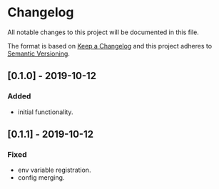 # Changelog
All notable changes to this project will be documented in this file.

The format is based on [Keep a Changelog](http://keepachangelog.com/en/1.0.0/)
and this project adheres to [Semantic Versioning](http://semver.org/spec/v2.0.0.html).

## [0.1.0] - 2019-10-12

### Added

- initial functionality.

## [0.1.1] - 2019-10-12
### Fixed
- env variable registration.
- config merging.
